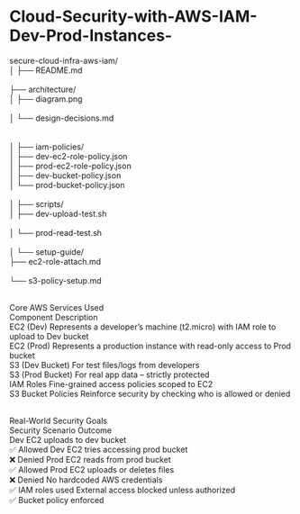 # Cloud-Security-with-AWS-IAM-Dev-Prod-Instances-

secure-cloud-infra-aws-iam/<br>
│
├── README.md       <br>               
├── architecture/<br>
│   ├── diagram.png  <br>              
│   └── design-decisions.md <br> <br>     
│
├── iam-policies/<br>
│   ├── dev-ec2-role-policy.json<br>
│   ├── prod-ec2-role-policy.json<br>
│   ├── dev-bucket-policy.json<br>
│   └── prod-bucket-policy.json<br><br>
│
├── scripts/<br>
│   ├── dev-upload-test.sh  <br>      
│   └── prod-read-test.sh    <br>     
│
└── setup-guide/<br>
    ├── ec2-role-attach.md <br>      
    └── s3-policy-setup.md  <br>  <br>   

 
 Core AWS Services Used<br>
Component	Description<br>
EC2 (Dev)	Represents a developer’s machine (t2.micro) with IAM role to upload to Dev bucket<br>
EC2 (Prod)	Represents a production instance with read-only access to Prod bucket<br>
S3 (Dev Bucket)	For test files/logs from developers<br>
S3 (Prod Bucket)	For real app data – strictly protected<br>
IAM Roles	Fine-grained access policies scoped to EC2<br>
S3 Bucket Policies	Reinforce security by checking who is allowed or denied<br><br>


Real-World Security Goals<br>
Security Scenario	Outcome<br>
Dev EC2 uploads to dev bucket<br>	✅ Allowed
Dev EC2 tries accessing prod bucket	<br>❌ Denied
Prod EC2 reads from prod bucket<br>	✅ Allowed
Prod EC2 uploads or deletes files<br>	❌ Denied
No hardcoded AWS credentials<br>	✅ IAM roles used
External access blocked unless authorized<br>	✅ Bucket policy enforced
